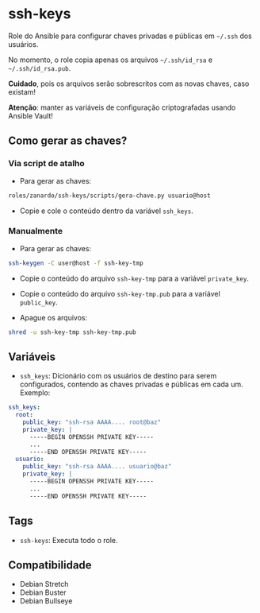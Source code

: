 # ssh-keys

Role do Ansible para configurar chaves privadas e públicas em `~/.ssh` dos
usuários.

No momento, o role copia apenas os arquivos `~/.ssh/id_rsa` e
`~/.ssh/id_rsa.pub`.

**Cuidado**, pois os arquivos serão sobrescritos com as novas chaves, caso
existam!

**Atenção**: manter as variáveis de configuração criptografadas usando Ansible
Vault!

## Como gerar as chaves?

### Via script de atalho

* Para gerar as chaves:

```bash
roles/zanardo/ssh-keys/scripts/gera-chave.py usuario@host
```

* Copie e cole o conteúdo dentro da variável `ssh_keys`.

### Manualmente

* Para gerar as chaves:

```bash
ssh-keygen -C user@host -f ssh-key-tmp
```

* Copie o conteúdo do arquivo `ssh-key-tmp` para a variável `private_key`.

* Copie o conteúdo do arquivo `ssh-key-tmp.pub` para a variável `public_key`.

* Apague os arquivos:

```bash
shred -u ssh-key-tmp ssh-key-tmp.pub
```

## Variáveis

- `ssh_keys`: Dicionário com os usuários de destino para serem configurados,
  contendo as chaves privadas e públicas em cada um. Exemplo:

```yaml
ssh_keys:
  root:
    public_key: "ssh-rsa AAAA.... root@baz"
    private_key: |
      -----BEGIN OPENSSH PRIVATE KEY-----
      ...
      -----END OPENSSH PRIVATE KEY-----
  usuario:
    public_key: "ssh-rsa AAAA.... usuario@baz"
    private_key: |
      -----BEGIN OPENSSH PRIVATE KEY-----
      ...
      -----END OPENSSH PRIVATE KEY-----
```

## Tags

- `ssh-keys`: Executa todo o role.

## Compatibilidade

- Debian Stretch
- Debian Buster
- Debian Bullseye
